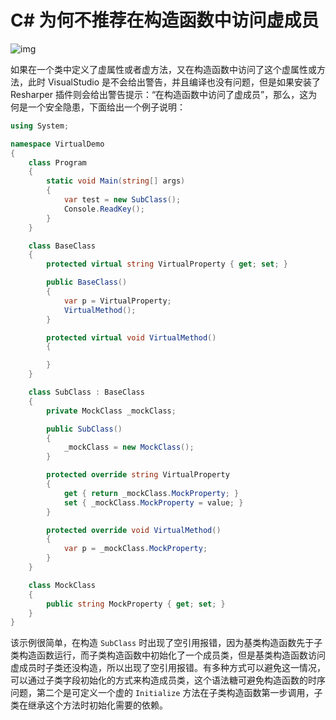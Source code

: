 # C# 为何不推荐在构造函数中访问虚成员


![img](https://cdn.jsdelivr.net/gh/fengrui358/img@main/282687-20170603231748899-1742988080.png)

如果在一个类中定义了虚属性或者虚方法，又在构造函数中访问了这个虚属性或方法，此时 VisualStudio 是不会给出警告，并且编译也没有问题，但是如果安装了 Resharper 插件则会给出警告提示：“在构造函数中访问了虚成员”，那么，这为何是一个安全隐患，下面给出一个例子说明：

```csharp
using System;

namespace VirtualDemo
{
    class Program
    {
        static void Main(string[] args)
        {
            var test = new SubClass();
            Console.ReadKey();
        }
    }

    class BaseClass
    {
        protected virtual string VirtualProperty { get; set; }

        public BaseClass()
        {
            var p = VirtualProperty;
            VirtualMethod();
        }

        protected virtual void VirtualMethod()
        {

        }
    }

    class SubClass : BaseClass
    {
        private MockClass _mockClass;

        public SubClass()
        {
            _mockClass = new MockClass();
        }

        protected override string VirtualProperty
        {
            get { return _mockClass.MockProperty; }
            set { _mockClass.MockProperty = value; }
        }

        protected override void VirtualMethod()
        {
            var p = _mockClass.MockProperty;
        }
    }

    class MockClass
    {
        public string MockProperty { get; set; }
    }
}
```

该示例很简单，在构造 `SubClass` 时出现了空引用报错，因为基类构造函数先于子类构造函数运行，而子类构造函数中初始化了一个成员类，但是基类构造函数访问虚成员时子类还没构造，所以出现了空引用报错。有多种方式可以避免这一情况，可以通过子类字段初始化的方式来构造成员类，这个语法糖可避免构造函数的时序问题，第二个是可定义一个虚的 `Initialize` 方法在子类构造函数第一步调用，子类在继承这个方法时初始化需要的依赖。

